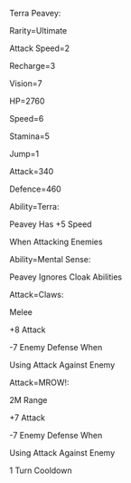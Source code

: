 Terra Peavey:

Rarity=Ultimate

Attack Speed=2

Recharge=3

Vision=7

HP=2760

Speed=6

Stamina=5

Jump=1

Attack=340

Defence=460

Ability=Terra:

Peavey Has +5 Speed

When Attacking Enemies

Ability=Mental Sense:

Peavey Ignores Cloak Abilities

Attack=Claws:

Melee

+8 Attack

-7 Enemy Defense When

Using Attack Against Enemy

Attack=MROW!:

2M Range

+7 Attack

-7 Enemy Defense When

Using Attack Against Enemy

1 Turn Cooldown
